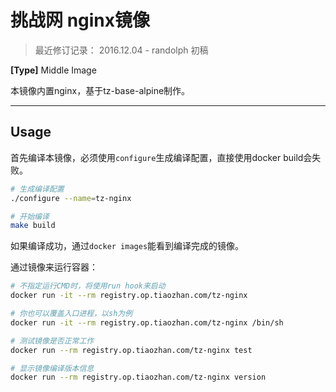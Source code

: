 # 挑战网 nginx镜像

> 最近修订记录：
> 2016.12.04 - randolph 初稿

**[Type]** Middle Image

本镜像内置nginx，基于tz-base-alpine制作。

------

## Usage

首先编译本镜像，必须使用`configure`生成编译配置，直接使用docker build会失败。

```sh
# 生成编译配置
./configure --name=tz-nginx

# 开始编译
make build
```

如果编译成功，通过`docker images`能看到编译完成的镜像。

通过镜像来运行容器：

```sh
# 不指定运行CMD时，将使用run hook来启动
docker run -it --rm registry.op.tiaozhan.com/tz-nginx

# 你也可以覆盖入口进程，以sh为例
docker run -it --rm registry.op.tiaozhan.com/tz-nginx /bin/sh

# 测试镜像是否正常工作
docker run --rm registry.op.tiaozhan.com/tz-nginx test

# 显示镜像编译版本信息
docker run --rm registry.op.tiaozhan.com/tz-nginx version
```
